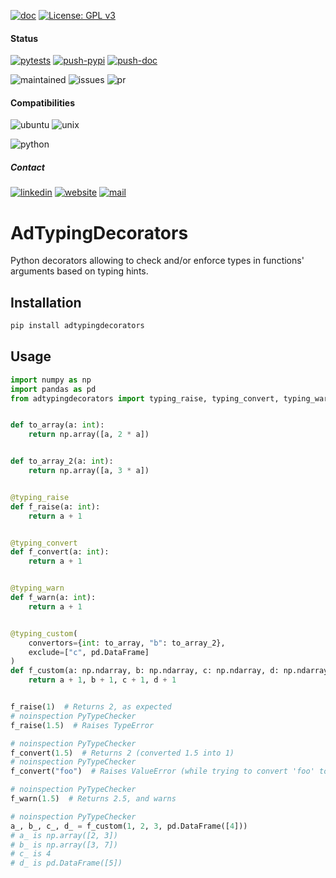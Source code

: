 [![doc](https://img.shields.io/badge/-Documentation-blue)](https://advestis.github.io/adtypingdecorators)
[![License: GPL v3](https://img.shields.io/badge/License-GPL%20v3-blue.svg)](https://www.gnu.org/licenses/gpl-3.0)

#### Status
[![pytests](https://github.com/Advestis/adtypingdecorators/actions/workflows/pull-request.yml/badge.svg)](https://github.com/Advestis/adtypingdecorators/actions/workflows/pull-request.yml)
[![push-pypi](https://github.com/Advestis/adtypingdecorators/actions/workflows/push-pypi.yml/badge.svg)](https://github.com/Advestis/adtypingdecorators/actions/workflows/push-pypi.yml)
[![push-doc](https://github.com/Advestis/adtypingdecorators/actions/workflows/push-doc.yml/badge.svg)](https://github.com/Advestis/adtypingdecorators/actions/workflows/push-doc.yml)

![maintained](https://img.shields.io/badge/Maintained%3F-yes-green.svg)
![issues](https://img.shields.io/github/issues/Advestis/adtypingdecorators.svg)
![pr](https://img.shields.io/github/issues-pr/Advestis/adtypingdecorators.svg)


#### Compatibilities
![ubuntu](https://img.shields.io/badge/Ubuntu-supported--tested-success)
![unix](https://img.shields.io/badge/Other%20Unix-supported--untested-yellow)

![python](https://img.shields.io/pypi/pyversions/adtypingdecorators)


##### Contact
[![linkedin](https://img.shields.io/badge/LinkedIn-Advestis-blue)](https://www.linkedin.com/company/advestis/)
[![website](https://img.shields.io/badge/website-Advestis.com-blue)](https://www.advestis.com/)
[![mail](https://img.shields.io/badge/mail-maintainers-blue)](mailto:pythondev@advestis.com)

# AdTypingDecorators

Python decorators allowing to check and/or enforce types in functions' arguments based on typing hints.

## Installation

```bash
pip install adtypingdecorators
```

## Usage

```python
import numpy as np
import pandas as pd
from adtypingdecorators import typing_raise, typing_convert, typing_warn, typing_custom


def to_array(a: int):
    return np.array([a, 2 * a])


def to_array_2(a: int):
    return np.array([a, 3 * a])


@typing_raise
def f_raise(a: int):
    return a + 1


@typing_convert
def f_convert(a: int):
    return a + 1


@typing_warn
def f_warn(a: int):
    return a + 1


@typing_custom(
    convertors={int: to_array, "b": to_array_2},
    exclude=["c", pd.DataFrame]
)
def f_custom(a: np.ndarray, b: np.ndarray, c: np.ndarray, d: np.ndarray):
    return a + 1, b + 1, c + 1, d + 1


f_raise(1)  # Returns 2, as expected
# noinspection PyTypeChecker
f_raise(1.5)  # Raises TypeError

# noinspection PyTypeChecker
f_convert(1.5)  # Returns 2 (converted 1.5 into 1)
# noinspection PyTypeChecker
f_convert("foo")  # Raises ValueError (while trying to convert 'foo' to interger)

# noinspection PyTypeChecker
f_warn(1.5)  # Returns 2.5, and warns

# noinspection PyTypeChecker
a_, b_, c_, d_ = f_custom(1, 2, 3, pd.DataFrame([4]))
# a_ is np.array([2, 3])
# b_ is np.array([3, 7])
# c_ is 4
# d_ is pd.DataFrame([5])
```
